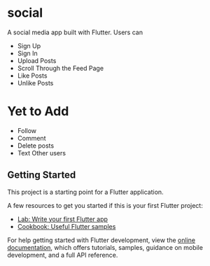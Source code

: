 # social

A social media app built with Flutter.
Users can <br/>
- Sign Up
- Sign In
- Upload Posts
- Scroll Through the Feed Page
- Like Posts
- Unlike Posts


# Yet to Add
- Follow
- Comment
- Delete posts
- Text Other users


## Getting Started

This project is a starting point for a Flutter application.

A few resources to get you started if this is your first Flutter project:

- [Lab: Write your first Flutter app](https://docs.flutter.dev/get-started/codelab)
- [Cookbook: Useful Flutter samples](https://docs.flutter.dev/cookbook)

For help getting started with Flutter development, view the
[online documentation](https://docs.flutter.dev/), which offers tutorials,
samples, guidance on mobile development, and a full API reference.
